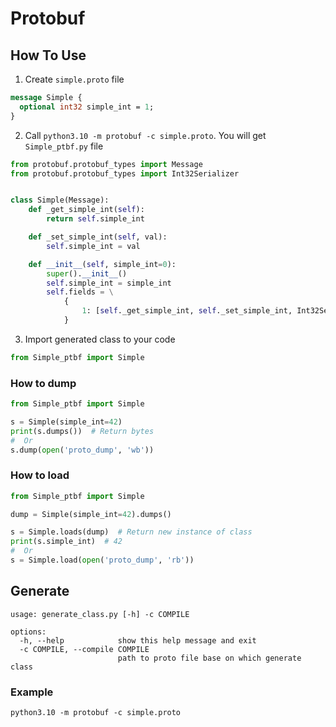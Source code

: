 # Protobuf

## How To Use

1. Create `simple.proto` file

```protobuf
message Simple {
  optional int32 simple_int = 1;
}
```

2. Call `python3.10 -m protobuf -c simple.proto`. You will get `Simple_ptbf.py` file

```python
from protobuf.protobuf_types import Message
from protobuf.protobuf_types import Int32Serializer


class Simple(Message):
    def _get_simple_int(self):
        return self.simple_int

    def _set_simple_int(self, val):
        self.simple_int = val

    def __init__(self, simple_int=0):
        super().__init__()
        self.simple_int = simple_int
        self.fields = \
            {
                1: [self._get_simple_int, self._set_simple_int, Int32Serializer, False]
            }

```

3. Import generated class to your code

```python
from Simple_ptbf import Simple
```

### How to dump 
```python
from Simple_ptbf import Simple

s = Simple(simple_int=42)
print(s.dumps())  # Return bytes
#  Or
s.dump(open('proto_dump', 'wb'))
```

### How to load

```python
from Simple_ptbf import Simple

dump = Simple(simple_int=42).dumps()

s = Simple.loads(dump)  # Return new instance of class
print(s.simple_int)  # 42
#  Or
s = Simple.load(open('proto_dump', 'rb'))
```

## Generate

```text
usage: generate_class.py [-h] -c COMPILE

options:
  -h, --help            show this help message and exit
  -c COMPILE, --compile COMPILE
                        path to proto file base on which generate class
```

### Example
```text
python3.10 -m protobuf -c simple.proto
```